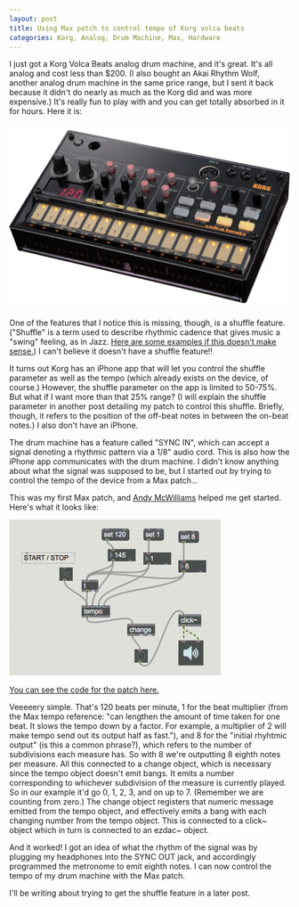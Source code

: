 ```yaml
---
layout: post
title: Using Max patch to control tempo of Korg volca beats
categories: Korg, Analog, Drum Machine, Max, Hardware
---
```


I just got a Korg Volca Beats analog drum machine, and it's great.  It's all analog and cost less than $200.  (I also bought an Akai Rhythm Wolf, another analog drum machine in the same price range, but I sent it back because it didn't do nearly as much as the Korg did and was more expensive.)  It's really fun to play with and you can get totally absorbed in it for hours.  Here it is:

![Korg volca beats](/assets/img/volcabeats.jpg)

One of the features that I notice this is missing, though, is a shuffle feature.  ("Shuffle" is a term used to describe rhythmic cadence that gives music a "swing" feeling, as in Jazz.  [Here are some examples if this doesn't make sense.](https://en.wikipedia.org/wiki/Swing_%28jazz_performance_style%29#Swing_note))  I can't believe it doesn't have a shuffle feature!!

It turns out Korg has an iPhone app that will let you control the shuffle parameter as well as the tempo (which already exists on the device, of course.)  However, the shuffle parameter on the app is limited to 50-75%.  But what if I want more than that 25% range?  (I will explain the shuffle parameter in another post detailing my patch to control this shuffle.  Briefly, though, it refers to the position of the off-beat notes in between the on-beat notes.)  I also don't have an iPhone.

The drum machine has a feature called "SYNC IN", which can accept a signal denoting a rhythmic pattern via a 1/8" audio cord.  This is also how the iPhone app communicates with the drum machine. I didn't know anything about what the signal was supposed to be, but I started out by trying to control the tempo of the device from a Max patch...

This was my first Max patch, and [Andy McWilliams](http://jahya.net/) helped me get started.  Here's what it looks like:

![Tempo patch](/assets/img/tempopatch.png)

[You can see the code for the patch here.](https://github.com/syntactical/korg_patches/blob/master/TempoKorg.maxpat)

Veeeeery simple.  That's 120 beats per minute, 1 for the beat multiplier (from the Max tempo reference: "can lengthen the amount of time taken for one beat. It slows the tempo down by a factor. For example, a multiplier of 2 will make tempo send out its output half as fast."), and 8 for the "initial rhyhtmic output" (is this a common phrase?), which refers to the number of subdivisions each measure has.  So with 8 we're outputting 8 eighth notes per measure.  All this connected to a change object, which is necessary since the tempo object doesn't emit bangs.  It emits a number corresponding to whichever subdivision of the measure is currently played.  So in our example it'd go 0, 1, 2, 3, and on up to 7.  (Remember we are counting from zero.)  The change object registers that numeric message emitted from the tempo object, and effectively emits a bang with each changing number from the tempo object.  This is connected to a click~ object which in turn is connected to an ezdac~ object.

And it worked!  I got an idea of what the rhythm of the signal was by plugging my headphones into the SYNC OUT jack, and accordingly programmed the metronome to emit eighth notes.  I can now control the tempo of my drum machine with the Max patch.

I'll be writing about trying to get the shuffle feature in a later post.